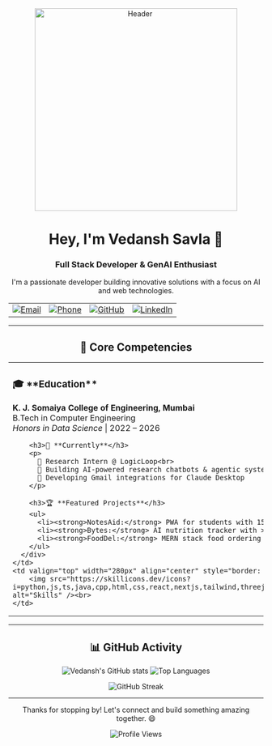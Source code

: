 <div align="center">
  <img src="https://i.imgur.com/vObs32V.png" alt="Header" width="400" />
</div>

<div align="center">
  <h1>Hey, I'm Vedansh Savla 👋</h1>
  <h3>Full Stack Developer & GenAI Enthusiast</h3>
  <p>I'm a passionate developer building innovative solutions with a focus on AI and web technologies.</p>
</div>

<table align="center">
  <tr align="center">
    <td>
      <a href="mailto:savlavedansh@gmail.com"><img src="https://img.shields.io/badge/Email-savlavedansh%40gmail.com-red?style=for-the-badge&logo=gmail" alt="Email"></a>
    </td>
    <td>
      <a href="tel:+918369785124"><img src="https://img.shields.io/badge/Phone-%2B91%208369785124-green?style=for-the-badge&logo=phone" alt="Phone"></a>
    </td>
    <td>
      <a href="https://github.com/savlavedansh"><img src="https://img.shields.io/badge/GitHub-savlavedansh-black?style=for-the-badge&logo=github" alt="GitHub"></a>
    </td>
    <td>
      <a href="https://linkedin.com/in/veddsavla"><img src="https://img.shields.io/badge/LinkedIn-veddsavla-blue?style=for-the-badge&logo=linkedin" alt="LinkedIn"></a>
    </td>
  </tr>
</table>

<hr>

<div align="center">

## 🚀 Core Competencies

<table border="0" cellpadding="0" cellspacing="0">
  <tr style="border: none;">
    <td valign="top" style="border: none; padding-right: 20px;">
      <div align="left">
        <h3>🎓 **Education**</h3>
        <p>
          <strong>K. J. Somaiya College of Engineering, Mumbai</strong><br>
          B.Tech in Computer Engineering<br>
          <em>Honors in Data Science</em> | 2022 – 2026
        </p>

        <h3>💼 **Currently**</h3>
        <p>
          🤖 Research Intern @ LogicLoop<br>
          🔬 Building AI-powered research chatbots & agentic systems<br>
          📧 Developing Gmail integrations for Claude Desktop
        </p>

        <h3>🏆 **Featured Projects**</h3>
        <ul>
          <li><strong>NotesAid:</strong> PWA for students with 15k+ sessions.</li>
          <li><strong>Bytes:</strong> AI nutrition tracker with >85% accuracy.</li>
          <li><strong>FoodDel:</strong> MERN stack food ordering platform.</li>
        </ul>
      </div>
    </td>
    <td valign="top" width="280px" align="center" style="border: none;">
        <img src="https://skillicons.dev/icons?i=python,js,ts,java,cpp,html,css,react,nextjs,tailwind,threejs,nodejs,express,mongodb,postgres,git,docker,vscode&perline=4" alt="Skills" /><br>
    </td>
  </tr>
</table>

<hr>

## 📊 GitHub Activity

<p align="center">
  <img src="https://github-readme-stats.vercel.app/api?username=savlavedansh&show_icons=true&theme=dark" alt="Vedansh's GitHub stats" />
  <img src="https://github-readme-stats.vercel.app/api/top-langs/?username=savlavedansh&layout=compact&theme=dark" alt="Top Languages" />
</p>

<p align="center">
  <img src="https://github-readme-streak-stats.herokuapp.com/?user=savlavedansh&theme=dark" alt="GitHub Streak" />
</p>

<hr>

<div align="center">
  <p>Thanks for stopping by! Let's connect and build something amazing together. 😄</p>
  <img src="https://komarev.com/ghpvc/?username=savlavedansh&color=brightgreen" alt="Profile Views"/>
</div>

</div> 
